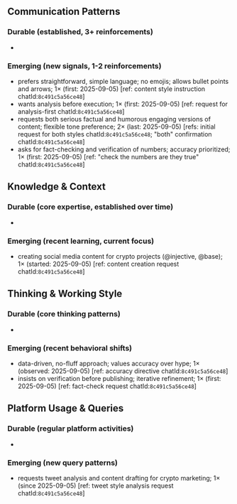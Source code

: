 ## Communication Patterns
### Durable (established, 3+ reinforcements)
-

### Emerging (new signals, 1-2 reinforcements)
- prefers straightforward, simple language; no emojis; allows bullet points and arrows; 1× (first: 2025-09-05) [ref: content style instruction chatId:`8c491c5a56ce48`]
- wants analysis before execution; 1× (first: 2025-09-05) [ref: request for analysis-first chatId:`8c491c5a56ce48`]
- requests both serious factual and humorous engaging versions of content; flexible tone preference; 2× (last: 2025-09-05) [refs: initial request for both styles chatId:`8c491c5a56ce48`; "both" confirmation chatId:`8c491c5a56ce48`]
- asks for fact-checking and verification of numbers; accuracy prioritized; 1× (first: 2025-09-05) [ref: "check the numbers are they true" chatId:`8c491c5a56ce48`]

## Knowledge & Context
### Durable (core expertise, established over time)
-

### Emerging (recent learning, current focus)
- creating social media content for crypto projects (@injective, @base); 1× (started: 2025-09-05) [ref: content creation request chatId:`8c491c5a56ce48`]

## Thinking & Working Style
### Durable (core thinking patterns)
-

### Emerging (recent behavioral shifts)
- data-driven, no-fluff approach; values accuracy over hype; 1× (observed: 2025-09-05) [ref: accuracy directive chatId:`8c491c5a56ce48`]
- insists on verification before publishing; iterative refinement; 1× (first: 2025-09-05) [ref: fact-check request chatId:`8c491c5a56ce48`]

## Platform Usage & Queries
### Durable (regular platform activities)
-

### Emerging (new query patterns)
- requests tweet analysis and content drafting for crypto marketing; 1× (since 2025-09-05) [ref: tweet style analysis request chatId:`8c491c5a56ce48`]